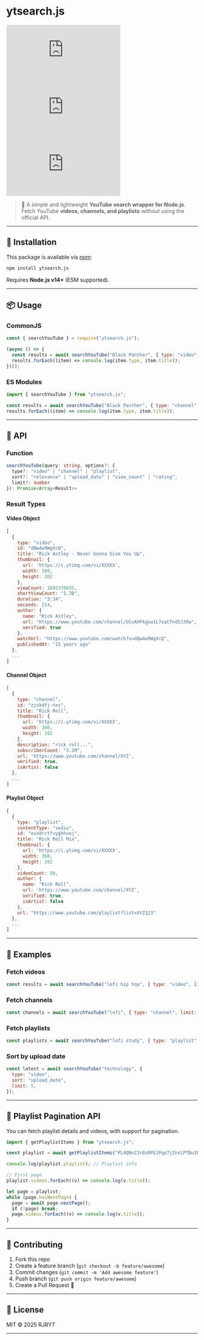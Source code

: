 # ytsearch.js

[![NPM Version][npm-version-image]][npm-url]
[![NPM Downloads][npm-downloads-image]][npm-downloads-url]
[![NPM Install Size][npm-install-size-image]][npm-install-size-url]

> 🔎 A simple and lightweight **YouTube search wrapper for Node.js**. Fetch YouTube **videos, channels, and playlists** without using the official API.

---

## 🚀 Installation

This package is available via [npm](https://www.npmjs.com/):

```bash
npm install ytsearch.js
```

Requires **Node.js v14+** (ESM supported).

---

## 📦 Usage

### CommonJS

```js
const { searchYouTube } = require("ytsearch.js");

(async () => {
  const results = await searchYouTube("Black Panther", { type: "video", limit: 5 });
  results.forEach((item) => console.log(item.type, item.title));
})();
```

### ES Modules

```js
import { searchYouTube } from "ytsearch.js";

const results = await searchYouTube("Black Panther", { type: "channel", limit: 3 });
results.forEach((item) => console.log(item.type, item.title));
```

---

## 📑 API

### Function

```ts
searchYouTube(query: string, options?: {
  type?: "video" | "channel" | "playlist",
  sort?: "relevance" | "upload_date" | "view_count" | "rating",
  limit?: number
}): Promise<Array<Result>>
```

### Result Types

#### Video Object

```js
[
  {
    type: "video",
    id: "dQw4w9WgXcQ",
    title: "Rick Astley - Never Gonna Give You Up",
    thumbnail: {
      url: 'https://i.ytimg.com/vi/XXXXX',
      width: 360,
      height: 202
    },
    viewCount: 1692378655,
    shortViewCount: "1.7B",
    duration: "3:34",
    seconds: 214,
    author: {
      name: "Rick Astley",
      url: "https://www.youtube.com/channel/UCuAXFkgsw1L7xaCfnd5JJOw",
      verified: true
    },
    watchUrl: "https://www.youtube.com/watch?v=dQw4w9WgXcQ",
    publishedAt: "15 years ago"
  },
  ...
]
```

#### Channel Object

```js
[
  {
    type: "channel",
    id: "zjskdfj-nxs",
    title: "Rick Roll",
    thumbnail: {
      url: 'https://i.ytimg.com/vi/XXXXX',
      width: 360,
      height: 202
    },
    description: "rick roll...",
    subscriberCount: "3.2M",
    url: 'https://www.youtube.com/channel/XYZ',
    verified: true,
    isArtist: false
  },
  ...
]
```

#### Playlist Object

```js
[
  {
    type: "playlist",
    contentType: "vedio",
    id: "esxdrctfvygbhunj",
    title: "Rick Roll Mix",
    thumbnail: {
      url: 'https://i.ytimg.com/vi/XXXXX',
      width: 360,
      height: 202
    },
    videoCount: 50,
    author: {
      name: "Rick Roll",
      url: 'https://www.youtube.com/channel/XYZ',
      verified: true,
      isArtist: false
    },
    url: "https://www.youtube.com/playlist?list=XYZ123"
  },
  ...
]
```

---

## 📖 Examples

### Fetch videos

```js
const results = await searchYouTube("lofi hip hop", { type: "video", limit: 3 });
```

### Fetch channels

```js
const channels = await searchYouTube("lofi", { type: "channel", limit: 2 });
```

### Fetch playlists

```js
const playlists = await searchYouTube("lofi study", { type: "playlist", limit: 2 });
```

### Sort by upload date

```js
const latest = await searchYouTube("technology", {
  type: "video",
  sort: "upload_date",
  limit: 5,
});
```

---

## 📜 Playlist Pagination API

You can fetch playlist details and videos, with support for pagination.

```js
import { getPlaylistItems } from "ytsearch.js";

const playlist = await getPlaylistItems("PL4QNnZJr8sRPEJPqe7jZnsLPTBu1E3nIY");

console.log(playlist.playlist); // Playlist info

// First page
playlist.videos.forEach((v) => console.log(v.title));

let page = playlist;
while (page.hasNextPage) {
  page = await page.nextPage();
  if (!page) break;
  page.videos.forEach((v) => console.log(v.title));
}
```

---

## 🤝 Contributing

1. Fork this repo
2. Create a feature branch (`git checkout -b feature/awesome`)
3. Commit changes (`git commit -m 'Add awesome feature'`)
4. Push branch (`git push origin feature/awesome`)
5. Create a Pull Request 🚀

---

## 📜 License

MIT © 2025 RJRYT

---

[npm-downloads-image]: https://badgen.net/npm/dm/ytsearch.js
[npm-downloads-url]: https://npmcharts.com/compare/ytsearch.js?minimal=true
[npm-install-size-image]: https://badgen.net/packagephobia/install/ytsearch.js
[npm-install-size-url]: https://packagephobia.com/result?p=ytsearch.js
[npm-url]: https://npmjs.org/package/ytsearch.js
[npm-version-image]: https://badgen.net/npm/v/ytsearch.js
